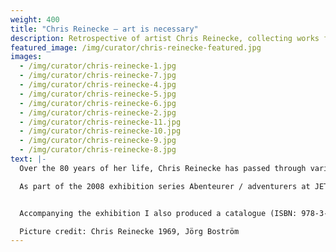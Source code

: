 ```yaml
---
weight: 400
title: "Chris Reinecke – art is necessary"
description: Retrospective of artist Chris Reinecke, collecting works from 1955 to the present.  
featured_image: /img/curator/chris-reinecke-featured.jpg
images:
  - /img/curator/chris-reinecke-1.jpg
  - /img/curator/chris-reinecke-7.jpg
  - /img/curator/chris-reinecke-4.jpg
  - /img/curator/chris-reinecke-5.jpg
  - /img/curator/chris-reinecke-6.jpg
  - /img/curator/chris-reinecke-2.jpg
  - /img/curator/chris-reinecke-11.jpg
  - /img/curator/chris-reinecke-10.jpg
  - /img/curator/chris-reinecke-9.jpg
  - /img/curator/chris-reinecke-8.jpg
text: |-
  Over the 80 years of her life, Chris Reinecke has passed through various phases of artistic production. Each phase has entailed new forms of expression, sometimes intimately bound up with sociopolitical activism. At the same time, though, the individual phases are also linked by an internal logic that can be traced independently of social developments. The purpose of this exhibition was to place the various phases of Reinecke’s career side by side and on an equal footing, thus highlighting an original and distinctive artistic position that has heretofore gone largely unnoticed. 

  As part of the 2008 exhibition series Abenteurer / adventurers at JET I curated the first retrospective of Düsseldorf artist Chris Reinecke, collecting works from 1955 to the present.  


  Accompanying the exhibition I also produced a catalogue (ISBN: 978-3-9812552-7-0) with texts by Hans-Jürgen Hafner and me, designed by Gestaltungswillen

  Picture credit: Chris Reinecke 1969, Jörg Boström
---
```


